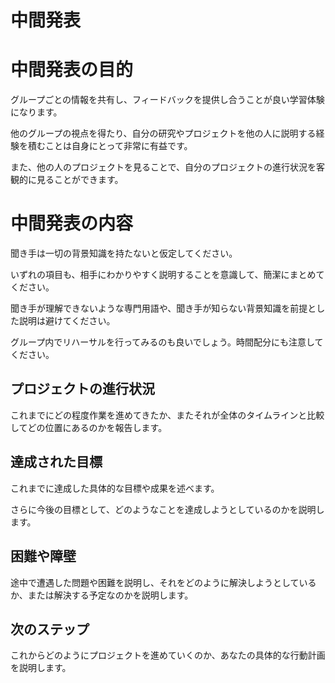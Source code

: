 # 中間発表

# 中間発表の目的

グループごとの情報を共有し、フィードバックを提供し合うことが良い学習体験になります。

他のグループの視点を得たり、自分の研究やプロジェクトを他の人に説明する経験を積むことは自身にとって非常に有益です。

また、他の人のプロジェクトを見ることで、自分のプロジェクトの進行状況を客観的に見ることができます。

# 中間発表の内容

聞き手は一切の背景知識を持たないと仮定してください。

いずれの項目も、相手にわかりやすく説明することを意識して、簡潔にまとめてください。

聞き手が理解できないような専門用語や、聞き手が知らない背景知識を前提とした説明は避けてください。

グループ内でリハーサルを行ってみるのも良いでしょう。時間配分にも注意してください。

## プロジェクトの進行状況
これまでにどの程度作業を進めてきたか、またそれが全体のタイムラインと比較してどの位置にあるのかを報告します。

## 達成された目標
これまでに達成した具体的な目標や成果を述べます。

さらに今後の目標として、どのようなことを達成しようとしているのかを説明します。

## 困難や障壁
途中で遭遇した問題や困難を説明し、それをどのように解決しようとしているか、または解決する予定なのかを説明します。

## 次のステップ
これからどのようにプロジェクトを進めていくのか、あなたの具体的な行動計画を説明します。

